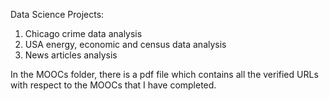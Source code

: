 Data Science Projects:

1. Chicago crime data analysis
2. USA energy, economic and census data analysis
3. News articles analysis

In the MOOCs folder, there is a pdf file which contains all the verified URLs with respect to the MOOCs that I have completed.